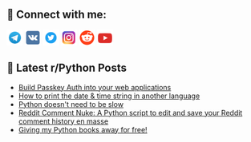 ## 🔎 Connect with me:
[<img src="https://github.com/bullbesh/bullbesh/blob/main/images/Telegram.png" width="32" height="32" />](https://t.me/bullbesh)
[<img src="https://github.com/bullbesh/bullbesh/blob/main/images/VK.png" width="32" height="32" />](https://vk.com/bullbesh)
[<img src="https://github.com/bullbesh/bullbesh/blob/main/images/Twitter.png" width="32" height="32" />](https://twitter.com/bullbesh1)
[<img src="https://github.com/bullbesh/bullbesh/blob/main/images/Instagram.png" width="32" height="32" />](https://www.instagram.com/bullbesh)
[<img src="https://github.com/bullbesh/bullbesh/blob/main/images/Reddit.png" width="32" height="32" />](https://www.reddit.com/user/bullbesh)
[<img src="https://github.com/bullbesh/bullbesh/blob/main/images/YouTube.png" width="32" height="32" />](https://www.youtube.com/channel/UCtfjRs6uzgq5mfm8S06WTcg)

## 📕 Latest r/Python Posts
<!-- BLOG-POST-LIST:START -->
- [Build Passkey Auth into your web applications](https://www.reddit.com/r/Python/comments/146xe9i/build_passkey_auth_into_your_web_applications/)
- [How to print the date &amp; time string in another language](https://www.reddit.com/r/Python/comments/146wz6m/how_to_print_the_date_time_string_in_another/)
- [Python doesn&#39;t need to be slow](https://www.reddit.com/r/Python/comments/146wjjv/python_doesnt_need_to_be_slow/)
- [Reddit Comment Nuke: A Python script to edit and save your Reddit comment history en masse](https://www.reddit.com/r/Python/comments/146vhh0/reddit_comment_nuke_a_python_script_to_edit_and/)
- [Giving my Python books away for free!](https://www.reddit.com/r/Python/comments/146sses/giving_my_python_books_away_for_free/)
<!-- BLOG-POST-LIST:END -->
